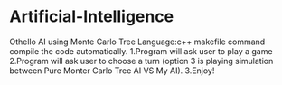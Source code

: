# Artificial-Intelligence
Othello AI using Monte Carlo Tree
Language:c++
makefile command compile the code automatically.
1.Program will ask user to play a game
2.Program will ask user to choose a turn (option 3 is playing simulation between Pure Monter Carlo Tree AI
VS My AI).
3.Enjoy!
